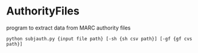 # AuthorityFiles
program to extract data from MARC authority files

`python subjauth.py {input file path} [-sh {sh csv path}] [-gf {gf cvs path}]`
